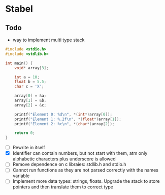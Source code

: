 # Stabel

## Todo
- way to implement multi type stack 
```c
#include <stdio.h>
#include <stdlib.h>

int main() {
    void* array[3];

    int a = 10;
    float b = 5.5;
    char c = 'X';

    array[0] = &a;
    array[1] = &b;
    array[2] = &c;

    printf("Element 0: %d\n", *(int*)array[0]);
    printf("Element 1: %.2f\n", *(float*)array[1]);
    printf("Element 2: %c\n", *(char*)array[2]);

    return 0;
}
```
- [ ] Rewrite in itself
- [x] Identifier can contain numbers, but not start with them, atm only alphabetic characters plus underscore is allowed
- [ ] Remove dependence on c libraies: stdlib.h and stdio.h
- [ ] Cannot run functions as they are not parsed correctly with the names variable
- [ ] Implement more data types: strings, floats. Upgrade the stack to store pointers and then translate them to correct type